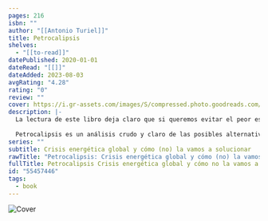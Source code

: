 ```yaml
---
pages: 216
isbn: ""
author: "[[Antonio Turiel]]"
title: Petrocalipsis
shelves:
  - "[[to-read]]"
datePublished: 2020-01-01
dateRead: "[[]]"
dateAdded: 2023-08-03
avgRating: "4.28"
rating: "0"
review: ""
cover: https://i.gr-assets.com/images/S/compressed.photo.goodreads.com/books/1601101865l/55457446._SY475_.jpg
description: |-
  La lectura de este libro deja claro que si queremos evitar el peor escenario, el «petrocalipsis», debemos dejar de engañarnos, comprender nuestra situación real y actuar cuanto antes en consecuencia.  
    
  Petrocalipsis es un análisis crudo y claro de las posibles alternativas a nuestro sistema energético actual. Frente al triunfalismo que muchas veces exhiben las noticias sobre la futura utilización de nuevas fuentes energéticas, el libro plantea con concisión por qué no funcionan ni funcionarán cada una de las falsas soluciones que se han venido discutiendo durante las últimas dos décadas. No hay soluciones sencillas ni atajos al dilema que plantea la transición energética, doblemente necesaria no solo por el impacto ambiental de los combustibles fósiles, sino también por un factor a menudo ignorado: su próxima escasez.
series: ""
subtitle: Crisis energética global y cómo (no) la vamos a solucionar
rawTitle: "Petrocalipsis: Crisis energética global y cómo (no) la vamos a solucionar"
fullTitle: Petrocalipsis Crisis energética global y cómo no la vamos a solucionar
id: "55457446"
tags:
  - book
---
```

![Cover](https:&#x2F;&#x2F;i.gr-assets.com&#x2F;images&#x2F;S&#x2F;compressed.photo.goodreads.com&#x2F;books&#x2F;1601101865l&#x2F;55457446._SY475_.jpg)
